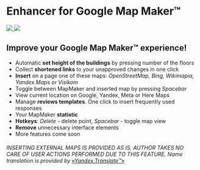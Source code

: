 Enhancer for Google Map Maker™
============
[![](https://developer.chrome.com/webstore/images/ChromeWebStore_Badge_v2_340x96.png)
![](http://i.imgur.com/55HQB31.png)](https://chrome.google.com/webstore/detail/gmm-enhancer/apmfackigpphgbbanjkjcafbiciialnm)

Improve your Google Map Maker™ experience!
-----------------------------------------
* Automatic __set height of the buildings__ by pressing number of the floors
* Collect __shortened links__ to your unapproved changes in one click
* __Insert__ on a page one of these maps: *OpenStreetMap, Bing, Wikimapia, Yandex.Maps or Visikom*
* Toggle between MapMaker and inserted map by pressing *Spacebar*
* View current location on Google, Yandex, Meta or Here Maps
* Manage __reviews templates__. One click to insert frequently used responses
* Your MapMaker __statistic__
* __Hotkeys__: *Delete* - delete point, *Spacebar* - toggle map view
* __Remove__ unnecessary interface elements
* More features come soon

###### INSERTING EXTERNAL MAPS IS PROVIDED AS IS. AUTHOR TAKES NO CARE OF USER ACTIONS PERFORMED DUE TO THIS FEATURE. Name translation is provided by [«Yandex.Translate™»](http://translate.yandex.ru/)
